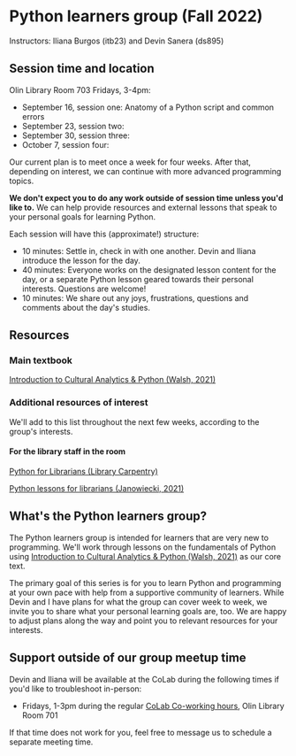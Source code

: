 # Python learners group (Fall 2022)
Instructors: Iliana Burgos (itb23) and Devin Sanera (ds895)

## Session time and location
Olin Library Room 703
Fridays, 3-4pm:
* September 16, session one: Anatomy of a Python script and common errors
* September 23, session two: 
* September 30, session three: 
* October 7, session four: 

Our current plan is to meet once a week for four weeks. After that, depending on interest, we can continue with more advanced programming topics. 

**We don't expect you to do any work outside of session time unless you'd like to.** We can help provide resources and external lessons that speak to your personal goals for learning Python.

Each session will have this (approximate!) structure:
* 10 minutes: Settle in, check in with one another. Devin and Iliana introduce the lesson for the day.
* 40 minutes: Everyone works on the designated lesson content for the day, or a separate Python lesson geared towards their personal interests. Questions are welcome!
* 10 minutes: We share out any joys, frustrations, questions and comments about the day's studies.

## Resources

### Main textbook

[Introduction to Cultural Analytics & Python (Walsh, 2021)](https://melaniewalsh.github.io/Intro-Cultural-Analytics/welcome.html)

### Additional resources of interest

We'll add to this list throughout the next few weeks, according to the group's interests.

#### For the library staff in the room

[Python for Librarians (Library Carpentry)](https://librarycarpentry.org/library-python/)

[Python lessons for librarians (Janowiecki, 2021)](https://gitlab.com/mjanowiecki/python-lessons-for-librarians/-/wikis/home)


## What's the Python learners group?
The Python learners group is intended for learners that are very new to programming. We'll work through lessons on the fundamentals of Python using [Introduction to Cultural Analytics & Python (Walsh, 2021)](https://melaniewalsh.github.io/Intro-Cultural-Analytics/welcome.html) as our core text.

The primary goal of this series is for you to learn Python and programming at your own pace with help from a supportive community of learners. While Devin and I have plans for what the group can cover week to week, we invite you to share what your personal learning goals are, too. We are happy to adjust plans along the way and point you to relevant resources for your interests.


## Support outside of our group meetup time

Devin and Iliana will be available at the CoLab during the following times if you'd like to troubleshoot in-person:
* Fridays, 1-3pm during the regular [CoLab Co-working hours](https://digitalscholarship.library.cornell.edu/coworking), Olin Library Room 701

If that time does not work for you, feel free to message us to schedule a separate meeting time.

